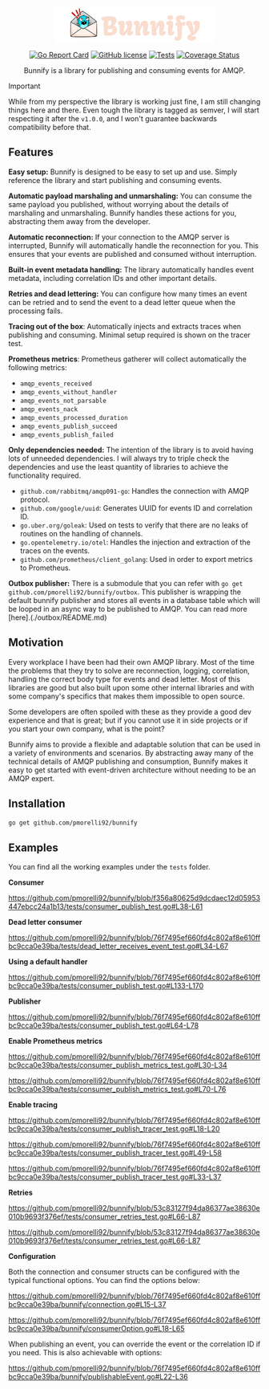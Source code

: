 <p align="center">
    <img src="logo.png" width="320px">
</p>

<div align="center">

[![Go Report Card](https://goreportcard.com/badge/github.com/pmorelli92/bunnify)](https://goreportcard.com/report/github.com/pmorelli92/bunnify)
[![GitHub license](https://img.shields.io/github/license/pmorelli92/bunnify)](LICENSE)
[![Tests](https://github.com/pmorelli92/bunnify/actions/workflows/main.yaml/badge.svg?branch=main)](https://github.com/pmorelli92/bunnify/actions/workflows/main.yaml)
[![Coverage Status](https://coveralls.io/repos/github/pmorelli92/bunnify/badge.svg?branch=main&kill_cache=1)](https://coveralls.io/github/pmorelli92/bunnify?branch=main)

Bunnify is a library for publishing and consuming events for AMQP.

</div>

> [!IMPORTANT]
> While from my perspective the library is working just fine, I am still changing things here and there. Even tough the library is tagged as semver, I will start respecting it after the `v1.0.0`, and I won't guarantee backwards compatibility before that.

## Features

**Easy setup:** Bunnify is designed to be easy to set up and use. Simply reference the library and start publishing and consuming events.

**Automatic payload marshaling and unmarshaling:** You can consume the same payload you published, without worrying about the details of marshaling and unmarshaling. Bunnify handles these actions for you, abstracting them away from the developer.

**Automatic reconnection:** If your connection to the AMQP server is interrupted, Bunnify will automatically handle the reconnection for you. This ensures that your events are published and consumed without interruption.

**Built-in event metadata handling:** The library automatically handles event metadata, including correlation IDs and other important details.

**Retries and dead lettering:** You can configure how many times an event can be retried and to send the event to a dead letter queue when the processing fails.

**Tracing out of the box**: Automatically injects and extracts traces when publishing and consuming. Minimal setup required is shown on the tracer test.

**Prometheus metrics**: Prometheus gatherer will collect automatically the following metrics:

- `amqp_events_received`
- `amqp_events_without_handler`
- `amqp_events_not_parsable`
- `amqp_events_nack`
- `amqp_events_processed_duration`
- `amqp_events_publish_succeed`
- `amqp_events_publish_failed`

**Only dependencies needed:** The intention of the library is to avoid having lots of unneeded dependencies. I will always try to triple check the dependencies and use the least quantity of libraries to achieve the functionality required.

- `github.com/rabbitmq/amqp091-go`: Handles the connection with AMQP protocol.
- `github.com/google/uuid`: Generates UUID for events ID and correlation ID.
- `go.uber.org/goleak`: Used on tests to verify that there are no leaks of routines on the handling of channels.
- `go.opentelemetry.io/otel`: Handles the injection and extraction of the traces on the events.
- `github.com/prometheus/client_golang`: Used in order to export metrics to Prometheus.

**Outbox publisher:** There is a submodule that you can refer with `go get github.com/pmorelli92/bunnify/outbox`. This publisher is wrapping the default bunnify publisher and stores all events in a database table which will be looped in an async way to be published to AMQP. You can read more [here].(./outbox/README.md)

## Motivation

Every workplace I have been had their own AMQP library. Most of the time the problems that they try to solve are reconnection, logging, correlation, handling the correct body type for events and dead letter. Most of this libraries are good but also built upon some other internal libraries and with some company's specifics that makes them impossible to open source.

Some developers are often spoiled with these as they provide a good dev experience and that is great; but if you cannot use it in side projects or if you start your own company, what is the point?

Bunnify aims to provide a flexible and adaptable solution that can be used in a variety of environments and scenarios. By abstracting away many of the technical details of AMQP publishing and consumption, Bunnify makes it easy to get started with event-driven architecture without needing to be an AMQP expert.

## Installation

```
go get github.com/pmorelli92/bunnify
```

## Examples

You can find all the working examples under the `tests` folder.

**Consumer**

https://github.com/pmorelli92/bunnify/blob/f356a80625d9dcdaec12d05953447ebcc24a1b13/tests/consumer_publish_test.go#L38-L61

**Dead letter consumer**

https://github.com/pmorelli92/bunnify/blob/76f7495ef660fd4c802af8e610ffbc9cca0e39ba/tests/dead_letter_receives_event_test.go#L34-L67

**Using a default handler**

https://github.com/pmorelli92/bunnify/blob/76f7495ef660fd4c802af8e610ffbc9cca0e39ba/tests/consumer_publish_test.go#L133-L170

**Publisher**

https://github.com/pmorelli92/bunnify/blob/76f7495ef660fd4c802af8e610ffbc9cca0e39ba/tests/consumer_publish_test.go#L64-L78

**Enable Prometheus metrics**

https://github.com/pmorelli92/bunnify/blob/76f7495ef660fd4c802af8e610ffbc9cca0e39ba/tests/consumer_publish_metrics_test.go#L30-L34

https://github.com/pmorelli92/bunnify/blob/76f7495ef660fd4c802af8e610ffbc9cca0e39ba/tests/consumer_publish_metrics_test.go#L70-L76

**Enable tracing**

https://github.com/pmorelli92/bunnify/blob/76f7495ef660fd4c802af8e610ffbc9cca0e39ba/tests/consumer_publish_tracer_test.go#L18-L20

https://github.com/pmorelli92/bunnify/blob/76f7495ef660fd4c802af8e610ffbc9cca0e39ba/tests/consumer_publish_tracer_test.go#L49-L58

https://github.com/pmorelli92/bunnify/blob/76f7495ef660fd4c802af8e610ffbc9cca0e39ba/tests/consumer_publish_tracer_test.go#L33-L37

**Retries**

https://github.com/pmorelli92/bunnify/blob/53c83127f94da86377ae38630e010b9693f376ef/tests/consumer_retries_test.go#L66-L87

https://github.com/pmorelli92/bunnify/blob/53c83127f94da86377ae38630e010b9693f376ef/tests/consumer_retries_test.go#L66-L87

**Configuration**

Both the connection and consumer structs can be configured with the typical functional options. You can find the options below:

https://github.com/pmorelli92/bunnify/blob/76f7495ef660fd4c802af8e610ffbc9cca0e39ba/bunnify/connection.go#L15-L37

https://github.com/pmorelli92/bunnify/blob/76f7495ef660fd4c802af8e610ffbc9cca0e39ba/bunnify/consumerOption.go#L18-L65

When publishing an event, you can override the event or the correlation ID if you need. This is also achievable with options:

https://github.com/pmorelli92/bunnify/blob/76f7495ef660fd4c802af8e610ffbc9cca0e39ba/bunnify/publishableEvent.go#L22-L36
